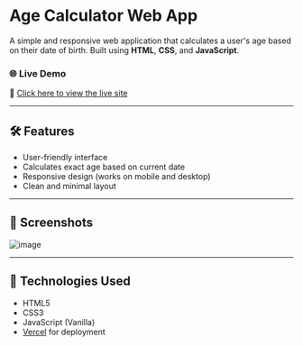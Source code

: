 # Age Calculator Web App

A simple and responsive web application that calculates a user's age based on their date of birth. Built using **HTML**, **CSS**, and **JavaScript**.

### 🌐 Live Demo
🔗 [Click here to view the live site](https://age-calculator-smoky-mu.vercel.app/)

---

## 🛠️ Features
- User-friendly interface
- Calculates exact age based on current date
- Responsive design (works on mobile and desktop)
- Clean and minimal layout

---

## 📸 Screenshots
![image](https://github.com/user-attachments/assets/6fc66cbb-ac04-47fe-bed0-31862a994c2e)


---

## 🚀 Technologies Used
- HTML5
- CSS3
- JavaScript (Vanilla)
- [Vercel](https://vercel.com) for deployment

